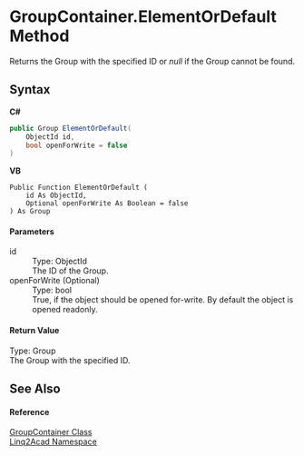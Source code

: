 # GroupContainer.ElementOrDefault Method 
 

Returns the Group with the specified ID or <i>null</i> if the Group cannot be found.

## Syntax

**C#**<br />
``` C#
public Group ElementOrDefault(
	ObjectId id,
	bool openForWrite = false
)
```

**VB**<br />
``` VB
Public Function ElementOrDefault ( 
	id As ObjectId,
	Optional openForWrite As Boolean = false
) As Group
```


#### Parameters
<dl><dt>id</dt><dd>Type: ObjectId<br />The ID of the Group.</dd><dt>openForWrite (Optional)</dt><dd>Type: bool<br />True, if the object should be opened for-write. By default the object is opened readonly.</dd></dl>

#### Return Value
Type: Group<br />The Group with the specified ID.

## See Also


#### Reference
<a href="T_Linq2Acad_GroupContainer.md">GroupContainer Class</a><br /><a href="N_Linq2Acad.md">Linq2Acad Namespace</a><br />
